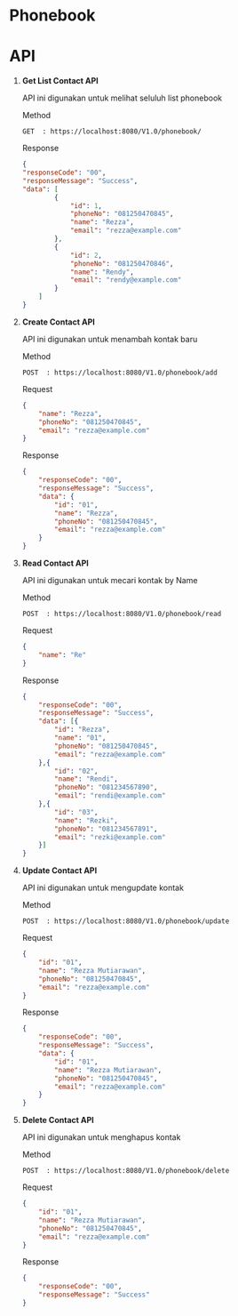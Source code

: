 # Phonebook


# API

1. **Get List Contact API**

    API ini digunakan untuk melihat seluluh list phonebook

    Method
    ```api
    GET  : https://localhost:8080/V1.0/phonebook/
    ```

     Response
    ```json
    {
    "responseCode": "00",
    "responseMessage": "Success",
    "data": [
            {
                "id": 1,
                "phoneNo": "081250470845",
                "name": "Rezza",
                "email": "rezza@example.com"
            },
            {
                "id": 2,
                "phoneNo": "081250470846",
                "name": "Rendy",
                "email": "rendy@example.com"
            }
        ]
    }
    ```

2. **Create Contact API**

    API ini digunakan untuk menambah kontak baru

    Method
    ```api
    POST  : https://localhost:8080/V1.0/phonebook/add
    ```
    
    Request
    ```json
    {
        "name": "Rezza",
        "phoneNo": "081250470845",
        "email": "rezza@example.com"
    }
    ```

     Response
    ```json
    {
        "responseCode": "00",
        "responseMessage": "Success",
        "data": {
            "id": "01",
            "name": "Rezza",
            "phoneNo": "081250470845",
            "email": "rezza@example.com"
        }
    }
    ```
3. **Read Contact API**

    API ini digunakan untuk mecari kontak by Name

    Method
    ```api
    POST  : https://localhost:8080/V1.0/phonebook/read
    ```
    
    Request
    ```json
    {
        "name": "Re"
    }
    ```

    Response
    ```json
    {
        "responseCode": "00",
        "responseMessage": "Success",
        "data": [{
            "id": "Rezza",
            "name": "01",
            "phoneNo": "081250470845",
            "email": "rezza@example.com"
        },{
            "id": "02",
            "name": "Rendi",
            "phoneNo": "081234567890",
            "email": "rendi@example.com"
        },{
            "id": "03",
            "name": "Rezki",
            "phoneNo": "081234567891",
            "email": "rezki@example.com"
        }]
    }
    ```

4. **Update Contact API**

    API ini digunakan untuk mengupdate kontak

    Method
    ```api
    POST  : https://localhost:8080/V1.0/phonebook/update
    ```
    
    Request
    ```json
    {
        "id": "01",
        "name": "Rezza Mutiarawan",
        "phoneNo": "081250470845",
        "email": "rezza@example.com"
    }
    ```

     Response
    ```json
    {
        "responseCode": "00",
        "responseMessage": "Success",
        "data": {
            "id": "01",
            "name": "Rezza Mutiarawan",
            "phoneNo": "081250470845",
            "email": "rezza@example.com"
        }
    }
    ```
5. **Delete Contact API**

    API ini digunakan untuk menghapus kontak

    Method
    ```api
    POST  : https://localhost:8080/V1.0/phonebook/delete
    ```
    
    Request
    ```json
    {
        "id": "01",
        "name": "Rezza Mutiarawan",
        "phoneNo": "081250470845",
        "email": "rezza@example.com"
    }
    ```

     Response
    ```json
    {
        "responseCode": "00",
        "responseMessage": "Success"
    }
    ```